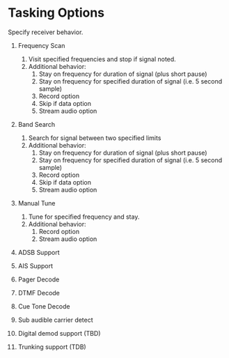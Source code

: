 # Tasking Options
Specify receiver behavior.

1. Frequency Scan
    1. Visit specified frequencies and stop if signal noted.
    1. Additional behavior:
        1. Stay on frequency for duration of signal (plus short pause)
        1. Stay on frequency for specified duration of signal (i.e. 5 second sample)
        1. Record option
        1. Skip if data option
        1. Stream audio option

1. Band Search
    1. Search for signal between two specified limits
    1. Additional behavior:
        1. Stay on frequency for duration of signal (plus short pause)
        1. Stay on frequency for specified duration of signal (i.e. 5 second sample)
        1. Record option
        1. Skip if data option
        1. Stream audio option

1. Manual Tune
    1. Tune for specified frequency and stay.
    1. Additional behavior:
        1. Record option
        1. Stream audio option

1. ADSB Support
1. AIS Support
1. Pager Decode
1. DTMF Decode
1. Cue Tone Decode
1. Sub audible carrier detect
1. Digital demod support (TBD)
1. Trunking support (TDB)
